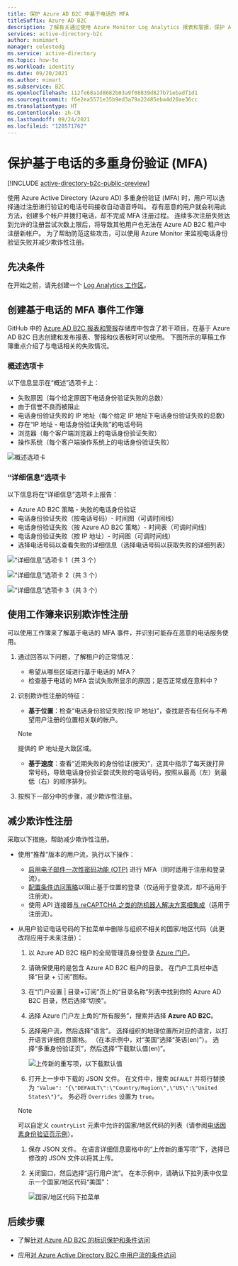```yaml
---
title: 保护 Azure AD B2C 中基于电话的 MFA
titleSuffix: Azure AD B2C
description: 了解有关通过使用 Azure Monitor Log Analytics 报表和警报，保护 Azure AD B2C 租户中基于电话的多重身份验证 (MFA) 的提示。 使用工作簿识别欺诈性电话身份验证并减少欺诈性登录。 =
services: active-directory-b2c
author: msmimart
manager: celestedg
ms.service: active-directory
ms.topic: how-to
ms.workload: identity
ms.date: 09/20/2021
ms.author: mimart
ms.subservice: B2C
ms.openlocfilehash: 112fe68a1d8682b03a9f08839d827b71ebadf1d1
ms.sourcegitcommit: f6e2ea5571e35b9ed3a79a22485eba4d20ae36cc
ms.translationtype: HT
ms.contentlocale: zh-CN
ms.lasthandoff: 09/24/2021
ms.locfileid: "128571762"
---
```

# <a name="securing-phone-based-multi-factor-authentication-mfa"></a>保护基于电话的多重身份验证 (MFA)

[!INCLUDE [active-directory-b2c-public-preview](../../includes/active-directory-b2c-public-preview.md)]

使用 Azure Active Directory (Azure AD) 多重身份验证 (MFA) 时，用户可以选择通过注册进行验证的电话号码接收自动语音呼叫。 存有恶意的用户就会利用此方法，创建多个帐户并拨打电话，却不完成 MFA 注册过程。 连续多次注册失败达到允许的注册尝试次数上限后，将导致其他用户也无法在 Azure AD B2C 租户中注册新帐户。 为了帮助防范这些攻击，可以使用 Azure Monitor 来监视电话身份验证失败并减少欺诈性注册。

## <a name="prerequisites"></a>先决条件

在开始之前，请先创建一个 [Log Analytics 工作区](azure-monitor.md)。

## <a name="create-a-phone-based-mfa-events-workbook"></a>创建基于电话的 MFA 事件工作簿

GitHub 中的 [Azure AD B2C 报表和警报](https://github.com/azure-ad-b2c/siem#phone-authentication-failures)存储库中包含了若干项目，在基于 Azure AD B2C 日志创建和发布报表、警报和仪表板时可以使用。 下图所示的草稿工作簿重点介绍了与电话相关的失败情况。

### <a name="overview-tab"></a>概述选项卡

以下信息显示在“概述”选项卡上：

- 失败原因（每个给定原因下电话身份验证失败的总数）
- 由于信誉不良而被阻止
- 电话身份验证失败的 IP 地址（每个给定 IP 地址下电话身份验证失败的总数）
- 存在“IP 地址 - 电话身份验证失败”的电话号码
- 浏览器（每个客户端浏览器上的电话身份验证失败）
- 操作系统（每个客户端操作系统上的电话身份验证失败）

![概述选项卡](media/phone-based-mfa/overview-tab.png)

### <a name="details-tab"></a>“详细信息”选项卡

以下信息将在“详细信息”选项卡上报告：

- Azure AD B2C 策略 - 失败的电话身份验证
- 电话身份验证失败（按电话号码）- 时间图（可调时间线）
- 电话身份验证失败（按 Azure AD B2C 策略）- 时间表（可调时间线）
- 电话身份验证失败（按 IP 地址）- 时间图（可调时间线）
- 选择电话号码以查看失败的详细信息（选择电话号码以获取失败的详细列表）

![“详细信息”选项卡 1（共 3 个）](media/phone-based-mfa/details-tab-1.png)

![“详细信息”选项卡 2（共 3 个）](media/phone-based-mfa/details-tab-2.png)

![“详细信息”选项卡 3（共 3 个）](media/phone-based-mfa/details-tab-3.png)

## <a name="use-the-workbook-to-identify-fraudulent-sign-ups"></a>使用工作簿来识别欺诈性注册

可以使用工作簿来了解基于电话的 MFA 事件，并识别可能存在恶意的电话服务使用。

1. 通过回答以下问题，了解租户的正常情况：

   - 希望从哪些区域进行基于电话的 MFA？
   - 检查基于电话的 MFA 尝试失败所显示的原因；是否正常或在意料中？

2. 识别欺诈性注册的特征：

   - **基于位置**：检查“电话身份验证失败(按 IP 地址)”，查找是否有任何与不希望用户注册的位置相关联的帐户。

   > [!NOTE]
   > 提供的 IP 地址是大致区域。

   - **基于速度**：查看“近期失败的身份验证(按天)”，这其中指示了每天拨打异常号码，导致电话身份验证尝试失败的电话号码，按照从最高（左）到最低（右）的顺序排列。

3. 按照下一部分中的步骤，减少欺诈性注册。
 

## <a name="mitigate-fraudulent-sign-ups"></a>减少欺诈性注册

采取以下措施，帮助减少欺诈性注册。

- 使用“推荐”版本的用户流，执行以下操作：
     
   - [启用电子邮件一次性密码功能 (OTP)](phone-authentication-user-flows.md) 进行 MFA（同时适用于注册和登录流）。
   - [配置条件访问策略](conditional-access-user-flow.md)以阻止基于位置的登录（仅适用于登录流，却不适用于注册流）。
   - 使用 API 连接器[与 reCAPTCHA 之类的防机器人解决方案相集成](https://github.com/Azure-Samples/active-directory-b2c-node-sign-up-user-flow-captcha)（适用于注册流）。

- 从用户验证电话号码的下拉菜单中删除与组织不相关的国家/地区代码（此更改将应用于未来注册）：
    
   1. 以 Azure AD B2C 租户的全局管理员身份登录 [Azure 门户](https://portal.azure.com)。
   1. 请确保使用的是包含 Azure AD B2C 租户的目录。 在门户工具栏中选择“目录 + 订阅”图标。
   1. 在“门户设置 | 目录+订阅”页上的“目录名称”列表中找到你的 Azure AD B2C 目录，然后选择“切换”。
   1. 选择 Azure 门户左上角的“所有服务”，搜索并选择 **Azure AD B2C**。
   1. 选择用户流，然后选择“语言”。 选择组织的地理位置所对应的语言，以打开语言详细信息窗格。 （在本示例中，对“美国”选择“英语(en)”）。 选择“多重身份验证页”，然后选择“下载默认值(en)”。
 
      ![上传新的重写项，以下载默认值](media/phone-based-mfa/download-defaults.png)

   1. 打开上一步中下载的 JSON 文件。 在文件中，搜索 `DEFAULT` 并将行替换为 `"Value": "{\"DEFAULT\":\"Country/Region\",\"US\":\"United States\"}"`。 务必将 `Overrides` 设置为 `true`。

   > [!NOTE]
   > 可以自定义 `countryList` 元素中允许的国家/地区代码的列表（请参阅[电话因素身份验证页示例](localization-string-ids.md#phone-factor-authentication-page-example)）。

   1. 保存 JSON 文件。 在语言详细信息窗格中的“上传新的重写项”下，选择已修改的 JSON 文件以将其上传。
   1. 关闭窗口，然后选择“运行用户流”。 在本示例中，请确认下拉列表中仅显示一个国家/地区代码“美国”：
 
      ![国家/地区代码下拉菜单](media/phone-based-mfa/country-code-drop-down.png)

## <a name="next-steps"></a>后续步骤

- 了解[针对 Azure AD B2C 的标识保护和条件访问](conditional-access-identity-protection-overview.md) 

- 应用[对 Azure Active Directory B2C 中用户流的条件访问](conditional-access-user-flow.md)